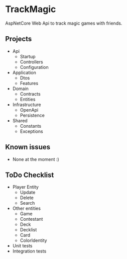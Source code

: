 # TrackMagic

AspNetCore Web Api to track magic games with friends.

## Projects
* Api
    - Startup
    - Controllers
    - Configuration
* Application
    - Dtos
    - Features
* Domain
    - Contracts
    - Entities
* Infrastructure
    - OpenApi
    - Persistence
* Shared
    - Constants
    - Exceptions

## Known issues
* None at the moment :)

## ToDo Checklist
* Player Entity
    * Update
    * Delete
    * Search
* Other entities
    * Game
    * Contestant
    * Deck
    * Decklist
    * Card
    * ColorIdentity
* Unit tests
* Integration tests